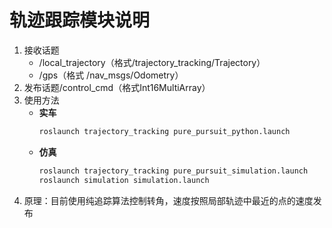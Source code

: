 # 轨迹跟踪模块说明
1. 接收话题
   - /local_trajectory（格式/trajectory_tracking/Trajectory）
   - /gps（格式 /nav_msgs/Odometry）
2. 发布话题/control_cmd（格式Int16MultiArray）
3. 使用方法 
    - **实车**
        ```bash
        roslaunch trajectory_tracking pure_pursuit_python.launch 
        ```
    - **仿真**
        ```bash
        roslaunch trajectory_tracking pure_pursuit_simulation.launch
        roslaunch simulation simulation.launch
        ```
4. 原理：目前使用纯追踪算法控制转角，速度按照局部轨迹中最近的点的速度发布

